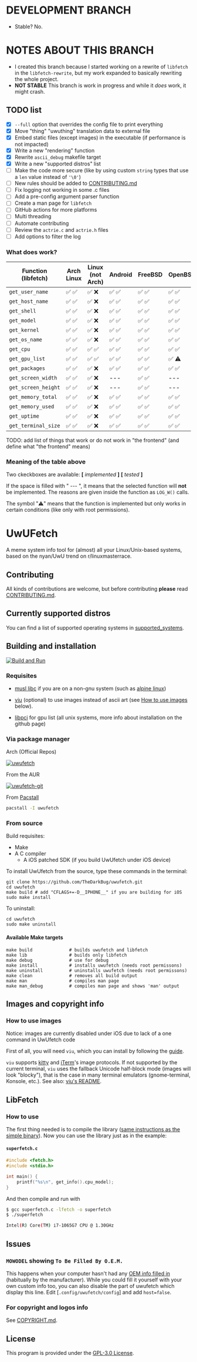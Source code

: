 # DEVELOPMENT BRANCH
- Stable? No.

# NOTES ABOUT THIS BRANCH
- I created this branch because I started working on a rewrite of `libfetch` in the `libfetch-rewrite`, but my work expanded to basically rewriting the whole project.
- **NOT STABLE** This branch is work in progress and while it *does* work, it might crash.

## TODO list
- [x] `--full` option that overrides the config file to print everything
- [x] Move "thing" "uwuthing" translation data to external file
- [x] Embed static files (except images) in the executable (if performance is not impacted)
- [x] Write a new "rendering" function
- [x] Rewrite `ascii_debug` makefile target
- [x] Write a new "supported distros" list
- [ ] Make the code more secure (like by using custom `string` types that use a `len` value instead of `'\0'`)
- [ ] New rules should be added to [CONTRIBUTING.md](/CONTRIBUTING.md)
- [ ] Fix logging not working in some .c files
- [ ] Add a pre-config argument parser function
- [ ] Create a man page for `libfetch`
- [ ] GitHub actions for more platforms
- [ ] Multi threading
- [ ] Automate contributing
- [ ] Review the `actrie.c` and `actrie.h` files
- [ ] Add options to filter the log

### What does work?
| Function (libfetch) | Arch Linux | Linux (not Arch) | Android | FreeBSD | OpenBSD | MacOS | Windows |
|---|---|---|---|---|---|---|---|
|`get_user_name`    |✅ ✅|✅ ❌|✅ ✅|✅ ✅|✅ ✅|❌ ❌|✅ ❌|
|`get_host_name`    |✅ ✅|✅ ❌|✅ ✅|✅ ✅|✅ ✅|❌ ❌|✅ ❌|
|`get_shell`        |✅ ✅|✅ ❌|✅ ✅|✅ ✅|✅ ✅|❌ ❌|✅ ❌|
|`get_model`        |✅ ✅|✅ ❌|✅ ✅|✅ ✅|✅ ✅|❌ ❌|✅ ❌|
|`get_kernel`       |✅ ✅|✅ ❌|✅ ✅|✅ ✅|✅ ✅|❌ ❌|✅ ❌|
|`get_os_name`      |✅ ✅|✅ ❌|✅ ✅|✅ ✅|✅ ✅|❌ ❌|✅ ✅|
|`get_cpu`          |✅ ✅|✅ ✅|✅ ✅|✅ ✅|✅ ✅|❌ ❌|✅ ❌|
|`get_gpu_list`     |✅ ✅|✅ ✅|✅ ✅|✅ ✅|✅ ⚠️ |❌ ❌|✅ ✅|
|`get_packages`     |✅ ✅|✅ ❌|✅ ✅|✅ ✅|✅ ✅|✅ ❌|❌ ❌|
|`get_screen_width` |✅ ✅|✅ ❌| --- |✅ ✅| --- |❌ ❌|✅ ✅|
|`get_screen_height`|✅ ✅|✅ ❌| --- |✅ ✅| --- |❌ ❌|✅ ✅|
|`get_memory_total` |✅ ✅|✅ ❌|✅ ✅|✅ ✅|✅ ✅|❌ ❌|✅ ❌|
|`get_memory_used`  |✅ ✅|✅ ❌|✅ ✅|✅ ✅|✅ ✅|❌ ❌|✅ ❌|
|`get_uptime`       |✅ ✅|✅ ❌|✅ ✅|✅ ✅|✅ ✅|❌ ❌|✅ ❌|
|`get_terminal_size`|✅ ✅|✅ ❌|✅ ✅|✅ ✅|✅ ✅|❌ ❌|✅ ❌|

TODO: add list of things that work or do not work in "the frontend" (and define what "the frontend" means)

### Meaning of the table above
Two ckeckboxes are available: **[** *implemented* **]** **[** *tested* **]**

If the space is filled with " --- ", it means that the selected function will **not** be implemented. The reasons are given inside the function as `LOG_W()` calls.

The symbol "⚠️" means that the function is implemented but only works in certain conditions (like only with root permissions).

# UwUFetch

A meme system info tool for (almost) all your Linux/Unix-based systems, based on the nyan/UwU trend on r/linuxmasterrace.


## Contributing

All kinds of contributions are welcome, but before contributing **please** read [CONTRIBUTING.md](/CONTRIBUTING.md).

## Currently supported distros

You can find a list of supported operating systems in [supported_systems](./supported_systems.md).

## Building and installation

[![Build and Run](https://github.com/TheDarkBug/uwufetch/actions/workflows/c-cpp.yml/badge.svg)](https://github.com/TheDarkBug/uwufetch/actions/workflows/c-cpp.yml)

### Requisites

- [musl libc](https://musl.libc.org/) if you are on a non-gnu system (such as [alpine linux](https://pkgs.alpinelinux.org/package/edge/main/x86_64/musl-dev))

- [viu](https://github.com/atanunq/viu) (optional) to use images instead of ascii art (see [How to use images](#how-to-use-images) below).

- [libpci](https://github.com/pciutils/pciutils) for gpu list (all unix systems, more info about installation on the github page)

### Via package manager

Arch (Official Repos)

[![uwufetch](https://img.shields.io/archlinux/v/community/x86_64/uwufetch?label=uwufetch&logo=arch-linux&style=for-the-badge)](https://archlinux.org/packages/community/x86_64/uwufetch/)


From the AUR

[![uwufetch-git](https://img.shields.io/aur/version/uwufetch-git?color=1793d1&label=uwufetch-git&logo=arch-linux&style=for-the-badge)](https://aur.archlinux.org/packages/uwufetch-git/)

From [Pacstall](https://github.com/pacstall/pacstall#installing)

```bash
pacstall -I uwufetch
```

### From source

Build requisites:

- Make
- A C compiler
  - A iOS patched SDK (if you build UwUfetch under iOS device)

To install UwUfetch from the source, type these commands in the terminal:

```shell
git clone https://github.com/TheDarkBug/uwufetch.git
cd uwufetch
make build # add "CFLAGS+=-D__IPHONE__" if you are building for iOS
sudo make install
```

To uninstall:

```shell
cd uwufetch
sudo make uninstall
```

#### Available Make targets

```shell
make build              # builds uwufetch and libfetch
make lib                # builds only libfetch
make debug              # use for debug
make install            # installs uwufetch (needs root permissons)
make uninstall          # uninstalls uwufetch (needs root permissons)
make clean              # removes all build output
make man                # compiles man page
make man_debug          # compiles man page and shows 'man' output
```

## Images and copyright info

### How to use images

Notice: images are currently disabled under iOS due to lack of a one command in UwUfetch code

First of all, you will need `viu`, which you can install by following the [guide](https://github.com/atanunq/viu#installation).

`viu` supports [kitty](https://github.com/kovidgoyal/kitty) and [iTerm](https://iterm2.com/)'s image protocols.
If not supported by the current terminal, `viu` uses the fallback Unicode half-block mode (images will look "blocky"), that is the case in many terminal emulators (gnome-terminal, Konsole, etc.). See also: [viu's README](https://github.com/atanunq/viu#description).

## LibFetch

### How to use

The first thing needed is to compile the library ([same instructions as the simple binary](https://github.com/TheDarkBug/uwufetch#from-source)).
Now you can use the library just as in the example:

#### **`superfetch.c`**

```c
#include <fetch.h>
#include <stdio.h>

int main() {
    printf("%s\n", get_info().cpu_model);
}
```

And then compile and run with

```bash
$ gcc superfetch.c -lfetch -o superfetch
$ ./superfetch

Intel(R) Core(TM) i7-1065G7 CPU @ 1.30GHz
```

## Issues

### `MOWODEL` showing `To Be Filled By O.E.M.`

This happens when your computer hasn't had any [OEM info filled in](https://www.investopedia.com/terms/o/oem.asp) (habitually by the manufacturer).
While you could fill it yourself with your own custom info too, you can also disable the part of uwufetch which display this line.
Edit [`.config/uwufetch/config`] and add `host=false`.

### For copyright and logos info

See [COPYRIGHT.md](/res/COPYRIGHT.md).

## License

This program is provided under the [GPL-3.0 License](/LICENSE).
